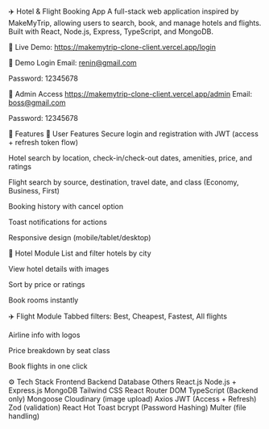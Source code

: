 ✈️ Hotel & Flight Booking App
A full-stack web application inspired by MakeMyTrip, allowing users to search, book, and manage hotels and flights. Built with React, Node.js, Express, TypeScript, and MongoDB.

🔗 Live Demo: https://makemytrip-clone-client.vercel.app/login

🔐 Demo Login
Email: renin@gmail.com

Password: 12345678

🔐 Admin Access https://makemytrip-clone-client.vercel.app/admin
Email: boss@gmail.com

Password: 12345678

🚀 Features
👤 User Features
Secure login and registration with JWT (access + refresh token flow)

Hotel search by location, check-in/check-out dates, amenities, price, and ratings

Flight search by source, destination, travel date, and class (Economy, Business, First)

Booking history with cancel option

Toast notifications for actions

Responsive design (mobile/tablet/desktop)

🏨 Hotel Module
List and filter hotels by city

View hotel details with images

Sort by price or ratings

Book rooms instantly

✈️ Flight Module
Tabbed filters: Best, Cheapest, Fastest, All flights

Airline info with logos

Price breakdown by seat class

Book flights in one click

⚙️ Tech Stack
Frontend	Backend	Database	Others
React.js	Node.js + Express.js	MongoDB	Tailwind CSS
React Router DOM	TypeScript (Backend only)	Mongoose	Cloudinary (image upload)
Axios	JWT (Access + Refresh)		Zod (validation)
React Hot Toast	bcrypt (Password Hashing)		Multer (file handling)
